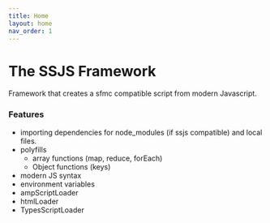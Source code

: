 ```yaml
---
title: Home
layout: home
nav_order: 1
---
```

# The SSJS Framework
Framework that creates a sfmc compatible script from modern Javascript. 
### Features
* importing dependencies for node_modules (if ssjs compatible) and local files. 
* polyfills
    * array functions (map, reduce, forEach)
    * Object functions (keys)
* modern JS syntax
* environment variables
* ampScriptLoader
* htmlLoader
* TypesScriptLoader


